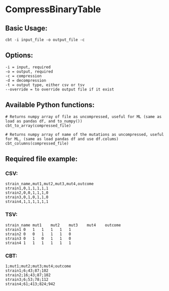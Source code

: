 # CompressBinaryTable
 
## Basic Usage:

```console
cbt -i input_file -o output_file -c 
```

## Options:

```console
-i = input, required 
-o = output, required 
-c = compression 
-d = decompression 
-t = output type, either csv or tsv 
--override = to override output file if it exist 
```

## Available Python functions:

```
# Returns numpy array of file as uncompressed, useful for ML (same as load as pandas df, and to_numpy())
cbt_to_array(compressed_file)

# Returns numpy array of name of the mutations as uncompressed, useful for ML, (same as load pandas df and use df.colums)
cbt_columns(compressed_file)
```

## Required file example:

### CSV:

```
strain_name,mut1,mut2,mut3,mut4,outcome
strain1,0,1,1,1,1,1
strain2,0,0,1,1,1,0
strain3,0,1,0,1,1,0
strain4,1,1,1,1,1,1
```

### TSV:

```
strain_name mut1    mut2    mut3    mut4    outcome
strain1 0   1   1   1   1   1
strain2 0   0   1   1   1   0
strain3 0   1   0   1   1   0
strain4 1   1   1   1   1   1
```

### CBT:

```
1;mut1;mut2;mut3;mut4;outcome
strain1;6;43;87;102
strain2;16;43;87;102
strain3;6;53;78;112
strain4;61;413;824;942
```



